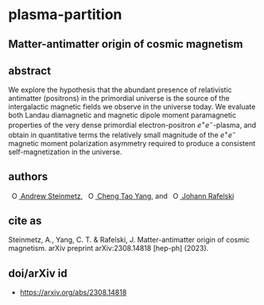 # plasma-partition
## Matter-antimatter origin of cosmic magnetism

## abstract
We explore the hypothesis that the abundant presence of relativistic antimatter (positrons) in the primordial universe is the source of the intergalactic magnetic fields we observe in the universe today. We evaluate both Landau diamagnetic and magnetic dipole moment paramagnetic properties of the very dense primordial electron-positron $e^{+}e^{-}$-plasma, and obtain in quantitative terms the relatively small magnitude of the $e^{+}e^{-}$ magnetic moment polarization asymmetry required to produce a consistent self-magnetization in the universe.
## authors
<a
id="cy-effective-orcid-url"
class="underline"
href="https://orcid.org/0000-0001-5474-2649"
target="orcid.widget"
rel="me noopener noreferrer"
style="vertical-align: top"><img
src="https://orcid.org/sites/default/files/images/orcid_16x16.png"
style="width: 1em; margin-inline-start: 0.5em"
alt="ORCID iD icon"/> Andrew Steinmetz</a>, <a
id="cy-effective-orcid-url"
class="underline"
href="https://orcid.org/0000-0001-5038-8427"
target="orcid.widget"
rel="me noopener noreferrer"
style="vertical-align: top"><img
src="https://orcid.org/sites/default/files/images/orcid_16x16.png"
style="width: 1em; margin-inline-start: 0.5em"
alt="ORCID iD icon"/> Cheng Tao Yang</a>, and <a
id="cy-effective-orcid-url"
class="underline"
href="https://orcid.org/0000-0001-8217-1484"
target="orcid.widget"
rel="me noopener noreferrer"
style="vertical-align: top"><img
src="https://orcid.org/sites/default/files/images/orcid_16x16.png"
style="width: 1em; margin-inline-start: 0.5em"
alt="ORCID iD icon"/> Johann Rafelski</a>

## cite as
Steinmetz, A., Yang, C. T. & Rafelski, J. Matter-antimatter origin of cosmic magnetism. arXiv preprint arXiv:2308.14818 [hep-ph] (2023).

## doi/arXiv id
- https://arxiv.org/abs/2308.14818
